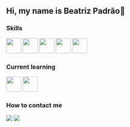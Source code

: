 ## Hi, my name is Beatriz Padrão👋

### Skills
<img loading="lazy" src="https://cdn.jsdelivr.net/gh/devicons/devicon/icons/java/java-original.svg" width="40" height="40"/>
<img loading="lazy" src="https://cdn.jsdelivr.net/gh/devicons/devicon/icons/spring/spring-original.svg" width="40" height="40"/>
<img loading="lazy" src="https://cdn.jsdelivr.net/gh/devicons/devicon/icons/amazonwebservices/amazonwebservices-original.svg" width="40" height="40"/>
<img loading="lazy" src="https://cdn.jsdelivr.net/gh/devicons/devicon/icons/python/python-original.svg" width="40" height="40"/>
<img loading="lazy" src="https://cdn.jsdelivr.net/gh/devicons/devicon/icons/postgresql/postgresql-original.svg" width="40" height="40"/>

### Current learning
<img loading="lazy" src="https://cdn.jsdelivr.net/gh/devicons/devicon/icons/kotlin/kotlin-original.svg" width="40" height="40"/>
<img loading="lazy" src="https://cdn.jsdelivr.net/gh/devicons/devicon/icons/go/go-original.svg" width="40" height="40"/>

### How to contact me
<div>
<a href="mailto:beatrizdrpadrao@gmail.com"><img loading="lazy" src="https://img.shields.io/badge/Gmail-D14836?style=for-the-badge&logo=gmail&logoColor=white"></a>
<a href="https://www.linkedin.com/in/beatriz-demetrio-ribeiro-padrao" target="_blank"><img loading="lazy" src="https://img.shields.io/badge/-LinkedIn-%230077B5?style=for-the-badge&logo=linkedin&logoColor=white"></a>   
</div>
